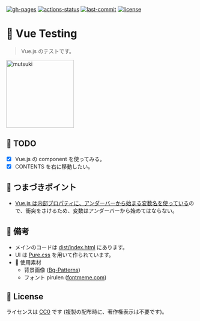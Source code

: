 [![gh-pages](https://img.shields.io/static/v1?label=GitHub+Pages&message=+&color=brightgreen&logo=github)](https://moyomogi.github.io/vue-testing/)
[![actions-status](https://github.com/moyomogi/vue-testing/actions/workflows/cd.yml/badge.svg)](https://github.com/moyomogi/vue-testing/actions/workflows/cd.yml)
[![last-commit](https://img.shields.io/github/last-commit/moyomogi/vue-testing)](https://github.com/moyomogi/vue-testing/commits/master)
[![license](https://img.shields.io/badge/license-CC0-blue)](https://creativecommons.org/publicdomain/zero/1.0/deed.ja)

# :christmas_tree: Vue Testing
> Vue.js のテストです。  

<img src="https://i.imgur.com/Be1TYrP.png" title="mutsuki" alt="mutsuki" width="180">  

## :memo: TODO
- [x] Vue.js の component を使ってみる。  
- [x] CONTENTS を右に移動したい。  

## :eyes: つまづきポイント
- [Vue.js は内部プロパティに、アンダーバーから始まる変数名を使っている](https://hafilog.com/vue-underscore-problem)ので、衝突をさけるため、変数はアンダーバーから始めてはならない。  

## :thought_balloon: 備考
- メインのコードは [dist/index.html](https://github.com/moyomogi/vue-testing/blob/master/dist/index.html) にあります。  
- UI は [Pure.css](https://purecss.io) を用いて作られています。  
- :art: 使用素材
  * 背景画像 ([Bg-Patterns](http://bg-patterns.com/?p=1975))  
  * フォント pirulen ([fontmeme.com](https://fontmeme.com/jfont/pirulen-font/))  

## :pencil: License
ライセンスは [CC0](https://creativecommons.org/publicdomain/zero/1.0/deed.ja) です (複製の配布時に、著作権表示は不要です)。  
